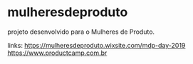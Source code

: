 # mulheresdeproduto
projeto desenvolvido para o Mulheres de Produto.

links:
https://mulheresdeproduto.wixsite.com/mdp-day-2019
https://www.productcamp.com.br
